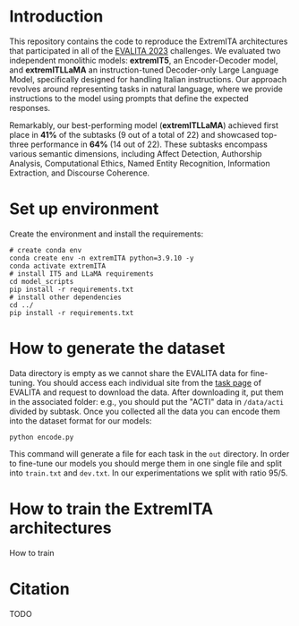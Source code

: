 
# Introduction

This repository contains the code to reproduce the ExtremITA architectures that participated in all of the [EVALITA 2023](https://www.evalita.it/campaigns/evalita-2023/) challenges. We evaluated two independent monolithic models: **extremIT5**, an Encoder-Decoder model, and **extremITLLaMA** an instruction-tuned Decoder-only Large Language Model, specifically designed for handling Italian instructions. Our approach revolves around representing tasks in natural language, where we provide instructions to the model using prompts that define the expected responses.

Remarkably, our best-performing model (**extremITLLaMA**) achieved first place in **41%** of the subtasks (9 out of a total of 22) and showcased top-three performance in **64%** (14 out of 22). These subtasks encompass various semantic dimensions, including Affect Detection, Authorship Analysis, Computational Ethics, Named Entity Recognition, Information Extraction, and Discourse Coherence.


# Set up environment

Create the environment and install the requirements:

```
# create conda env
conda create env -n extremITA python=3.9.10 -y
conda activate extremITA
# install IT5 and LLaMA requirements
cd model_scripts
pip install -r requirements.txt
# install other dependencies
cd ../
pip install -r requirements.txt
```

# How to generate the dataset

Data directory is empty as we cannot share the EVALITA data for fine-tuning. You should access each individual site from the [task page](https://www.evalita.it/campaigns/evalita-2023/tasks/) of EVALITA and request to download the data. After downloading it, put them in the associated folder: e.g., you should put the "ACTI" data in `/data/acti` divided by subtask. Once you collected all the data you can encode them into the dataset format for our models:

```
python encode.py
```

This command will generate a file for each task in the `out` directory. In order to fine-tune our models you should merge them in one single file and split into `train.txt` and `dev.txt`. In our experimentations we split with ratio 95/5.


# How to train the ExtremITA architectures

How to train


# Citation
TODO

